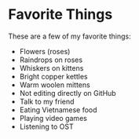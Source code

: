 # Favorite Things

These are a few of my favorite things:

- Flowers (roses)
- Raindrops on roses
- Whiskers on kittens
- Bright copper kettles
- Warm woolen mittens
- Not editing directly on GitHub
- Talk to my friend
- Eating Vietnamese food
- Playing video games
- Listening to OST
